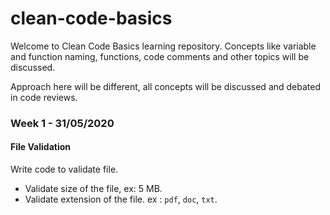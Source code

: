 # clean-code-basics

Welcome to Clean Code Basics learning repository. Concepts like variable and function naming, functions, code comments and other topics will be discussed.

Approach here will be different, all concepts will be discussed and debated in code reviews. 

### Week 1 - 31/05/2020

#### File Validation

Write code to validate file.  

   * Validate size of the file, ex: 5 MB.
   * Validate extension of the file. ex : `pdf`, `doc`, `txt`.



